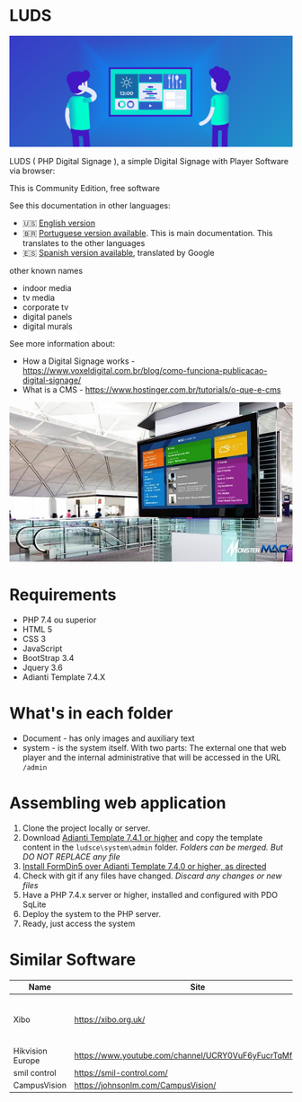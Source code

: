 # LUDS

![visão geral](document/digital-signage.png)

LUDS ( PHP Digital Signage ), a simple Digital Signage with Player Software via browser:

This is Community Edition, free software

See this documentation in other languages:
- :us: [English version](README.md)
- :brazil: [Portuguese version available](document/README_pt-BR.md). This is main documentation. This translates to the other languages
- :es: [Spanish version available](document/README_es.md), translated by Google

other known names
* indoor media
* tv media
* corporate tv
* digital panels
* digital murals

See more information about:
* How a Digital Signage works - https://www.voxeldigital.com.br/blog/como-funciona-publicacao-digital-signage/
* What is a CMS - https://www.hostinger.com.br/tutorials/o-que-e-cms

![visão geral](document/exemplo01.jpg)

# Requirements
* PHP 7.4 ou superior
* HTML 5
* CSS 3
* JavaScript
* BootStrap 3.4
* Jquery 3.6
* Adianti Template 7.4.X

# What's in each folder
* Document - has only images and auxiliary text
* system - is the system itself. With two parts: The external one that web player and the internal administrative that will be accessed in the URL `/admin`

# Assembling web application

1. Clone the project locally or server.
1. Download [Adianti Template 7.4.1 or higher](https://www.adianti.com.br/framework-download) and copy the template content in the `ludsce\system\admin` folder. *Folders can be merged. But DO NOT REPLACE any file*
1. [Install FormDin5 over Adianti Template 7.4.0 or higher, as directed](https://github.com/bjverde/formDin5#instala%C3%A7%C3%A3o)
1. Check with git if any files have changed. *Discard any changes or new files*
1. Have a PHP 7.4.x server or higher, installed and configured with PDO SqLite
1. Deploy the system to the PHP server.
1. Ready, just access the system


# Similar Software 
| Name             | Site                                                     | GitHub                                    | Description                          |
|------------------|----------------------------------------------------------|-------------------------------------------|--------------------------------------|
| Xibo             | https://xibo.org.uk/                                     |                                           | Most Famous software Digital Display |
| Hikvision Europe | https://www.youtube.com/channel/UCRY0VuF6yFucrTqMfZk6Bng |                                           |                                      |
| smil control     | https://smil-control.com/                                | https://github.com/sagiadinos             |                                      |
| CampusVision     | https://johnsonlm.com/CampusVision/                      | https://github.com/JohnsonLM/CampusVision |                                      |
